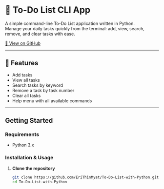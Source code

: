 # 📝 To-Do List CLI App

A simple command-line To-Do List application written in Python.  
Manage your daily tasks quickly from the terminal: add, view, search, remove, and clear tasks with ease.

[🔗 View on GitHub](https://github.com/EriThinMyat/To-Do-List-with-Python)

---

## 📌 Features

-  Add tasks
-  View all tasks
-  Search tasks by keyword
-  Remove a task by task number
-  Clear all tasks
-  Help menu with all available commands

---

##  Getting Started

### Requirements

- Python 3.x

### Installation & Usage

1. **Clone the repository**
   ```bash
   git clone https://github.com/EriThinMyat/To-Do-List-with-Python.git
   cd To-Do-List-with-Python

